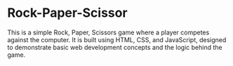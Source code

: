 # Rock-Paper-Scissor
This is a simple Rock, Paper, Scissors game where a player competes against the computer. It is built using HTML, CSS, and JavaScript, designed to demonstrate basic web development concepts and the logic behind the game.
